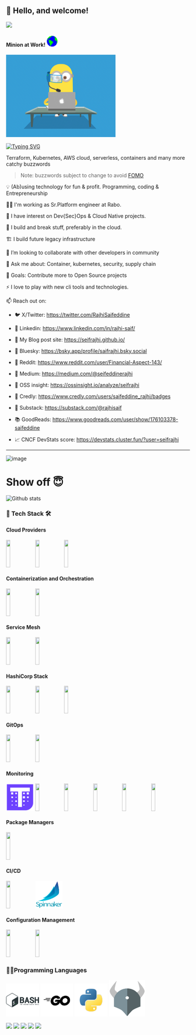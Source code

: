 ## 👋 Hello, and welcome!

<!-- Proudly created with GPRM ( https://gprm.itsvg.in ) -->
![](https://komarev.com/ghpvc/?username=seifrajhi&color=green)




#### Minion at Work!&nbsp;<img src="https://github.com/sumanentc/sumanentc/blob/master/assets/Earth.gif" width="30">


<img src="https://github.com/sumanentc/sumanentc/blob/master/assets/minion.gif" width="300">



[![Typing SVG](https://readme-typing-svg.demolab.com/?lines=Data+Platform+Engineer+📊;Container+Nerd+🧠+🐳;Site+Reliability+Engineer+SRE+🚀&color=D74D00?font=Anton&center=true&vCenter=true)](https://git.io/typing-svg)


Terraform, Kubernetes, AWS cloud, serverless, containers and many more catchy buzzwords


> Note: buzzwords subject to change to avoid [FOMO](https://www.youtube.com/watch?v=VrC_MSG9zSU)


💡 (Ab)using technology for fun & profit. Programming, coding & Entrepreneurship

👨‍💻 I'm working as Sr.Platform engineer at Rabo.

🔭 I have interest on Dev{Sec}Ops & Cloud Native projects.

👨‍ I build and break stuff, preferably in the cloud. 

🏗️ I build future legacy infrastructure

👯 I’m looking to collaborate with other developers in community

💬 Ask me about: Container, kubernetes, security, supply chain

🥅 Goals: Contribute more to Open Source projects

⚡ I love to play with new cli tools and technologies.


<p align="center">

📫 Reach out on:

  - 🐦 X/Twitter: https://twitter.com/RajhiSaifeddine
  
  - 📘 Linkedin: https://www.linkedin.com/in/rajhi-saif/

  - 🔗 My Blog post site: https://seifrajhi.github.io/
  
  - 🦋 Bluesky: https://bsky.app/profile/saifrajhi.bsky.social

  - 🔖 Reddit: https://www.reddit.com/user/Financial-Aspect-143/
  
  - 📑 Medium: https://medium.com/@seifeddinerajhi
  
  - 📌 OSS insight: https://ossinsight.io/analyze/seifrajhi

  - 🥇 Credly: https://www.credly.com/users/saifeddine_rajhi/badges

  - 🔗 Substack: https://substack.com/@rajhisaif

  - 📚 GoodReads: https://www.goodreads.com/user/show/176103378-saifeddine

  - 📈 CNCF DevStats score: https://devstats.cluster.fun/?user=seifrajhi


---

![image](https://user-images.githubusercontent.com/26981510/222764134-ca7c4c44-2f57-4dfe-ba63-cf80464dd66a.png)


# Show off 😇

<p align="center">
  
![Github stats](https://github-readme-stats-sigma-five.vercel.app/api?username=seifrajhi)

### 🧰  Tech Stack 🛠

#### Cloud Providers
 
 <p float="left">
   <code><img width="15%" height="75" src="https://www.vectorlogo.zone/logos/amazon_aws/amazon_aws-ar21.svg"></code>
   <code><img width="15%" height="75" src="https://www.vectorlogo.zone/logos/microsoft_azure/microsoft_azure-ar21.svg"></code>
   <code><img width="15%" height="75" src="https://www.vectorlogo.zone/logos/google_cloud/google_cloud-ar21.svg"></code>
 </p>
 
 #### Containerization and Orchestration
 
  <p float="left">
   <code><img width="15%" height="75" src="https://www.vectorlogo.zone/logos/kubernetes/kubernetes-ar21.svg"></code>
   <code><img width="15%" height="75" src="https://www.vectorlogo.zone/logos/docker/docker-ar21.svg"></code>
 </p>
 
 
  #### Service Mesh
 
  <p float="left">
   <code><img width="15%" height="75" src="https://www.vectorlogo.zone/logos/linkerdio/linkerdio-ar21.svg"></code>
   <code><img width="15%" height="75" src="https://www.vectorlogo.zone/logos/istioio/istioio-ar21.svg"></code>
 </p>
 
 
 #### HashiCorp Stack 
 
  <p float="left">
   <code><img width="15%" height="75" src="https://www.vectorlogo.zone/logos/terraformio/terraformio-ar21.svg"></code>
   <code><img width="15%" height="75" src="https://www.vectorlogo.zone/logos/vaultproject/vaultproject-ar21.svg"></code>
   <code><img width="15%" height="75" src="https://www.vectorlogo.zone/logos/consulio/consulio-ar21.svg"></code>
 </p>
 
 #### GitOps 
 
  <p float="left">
   <code><img width="15%" height="75" src="https://www.vectorlogo.zone/logos/argoprojio/argoprojio-ar21.svg"></code>
   <code><img width="15%" height="75" src="https://www.vectorlogo.zone/logos/fluxcdio/fluxcdio-ar21.svg"></code>
 </p>
 
  #### Monitoring 
   
  <p float="left">
   <code><img width="15%" height="75" src="https://raw.githubusercontent.com/cncf/artwork/master/projects/thanos/icon/color/thanos-icon-color.svg"></code>
   <code><img width="15%" height="75" src="https://www.vectorlogo.zone/logos/grafana/grafana-ar21.svg"></code>
   <code><img width="15%" height="75" src="https://www.vectorlogo.zone/logos/prometheusio/prometheusio-ar21.svg"></code>
   <code><img width="15%" height="75" src="https://www.vectorlogo.zone/logos/elastic/elastic-ar21.svg"></code>
   <code><img width="15%" height="75" src="https://www.vectorlogo.zone/logos/elasticco_logstash/elasticco_logstash-ar21.svg"></code>
   <code><img width="15%" height="75" src="https://www.vectorlogo.zone/logos/elasticco_kibana/elasticco_kibana-ar21.svg"></code>
 </p>
 
 #### Package Managers 
 
   <p float="left">
   <code><img width="15%" height="75" src="https://www.vectorlogo.zone/logos/helmsh/helmsh-ar21.svg"></code>
 </p>
 
#### CI/CD

   <p float="left">
   <code><img width="15%" height="75" src="https://www.vectorlogo.zone/logos/jenkins/jenkins-ar21.svg"></code>
   <code><img width="15%" height="75" src="https://github.com/cncf/landscape/blob/master/hosted_logos/spinnaker.svg"></code>
 </p>
 
 #### Configuration Management 
 
   <p float="left">
   <code><img width="15%" height="75" src="https://www.vectorlogo.zone/logos/chefio/chefio-ar21.svg"></code>
   <code><img width="15%" height="75" src="https://www.vectorlogo.zone/logos/ansible/ansible-ar21.svg"></code>
 </p>




### 👩‍💻Programming Languages
<p align="left">
<img src="https://raw.githubusercontent.com/github/explore/80688e429a7d4ef2fca1e82350fe8e3517d3494d/topics/bash/bash.png" alt="bash" width="90" height="90"/> 
<img src="https://raw.githubusercontent.com/github/explore/80688e429a7d4ef2fca1e82350fe8e3517d3494d/topics/go/go.png" alt="go" width="90" height="90"/>
<img src="https://raw.githubusercontent.com/github/explore/80688e429a7d4ef2fca1e82350fe8e3517d3494d/topics/python/python.png" alt="python" width="90" height="90"/> 
<img src="https://raw.githubusercontent.com/cncf/artwork/main/projects/opa/icon/color/opa-icon-color.svg" alt="opa" width="100" height="100"/> 
</p>

![](http://github-profile-summary-cards.vercel.app/api/cards/profile-details?username=seifrajhi&theme=github_dark)
![](http://github-profile-summary-cards.vercel.app/api/cards/repos-per-language?username=seifrajhi&theme=github_dark)
![](http://github-profile-summary-cards.vercel.app/api/cards/most-commit-language?username=seifrajhi&theme=github_dark)
![](http://github-profile-summary-cards.vercel.app/api/cards/stats?username=seifrajhi&theme=github_dark)
![](http://github-profile-summary-cards.vercel.app/api/cards/productive-time?username=seifrajhi&theme=github_dark&utcOffset=8)
     
